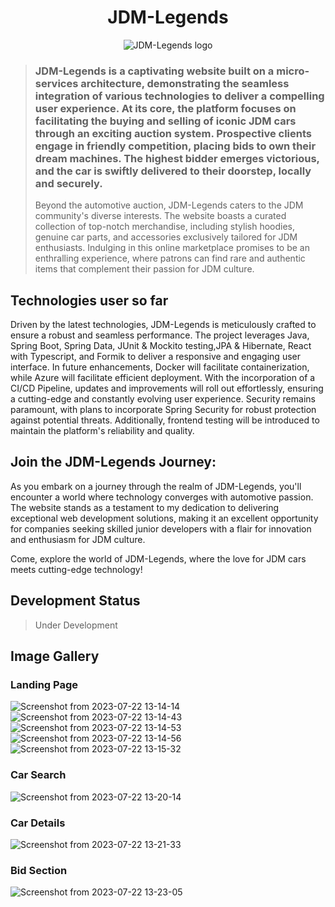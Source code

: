 <h1 align="center">JDM-Legends</h1>
<p align="center"> 
  <img src="https://github.com/CosminVulpe/JDM-Legends/assets/86559678/dbb21b2a-0bd3-4068-8c64-0ed12c833e36" alt="JDM-Legends logo">
</p>

> ### JDM-Legends is a captivating website built on a micro-services architecture, demonstrating the seamless integration of various technologies to deliver a compelling user experience. At its core, the platform focuses on facilitating the buying and selling of iconic JDM cars through an exciting auction system. Prospective clients engage in friendly competition, placing bids to own their dream machines. The highest bidder emerges victorious, and the car is swiftly delivered to their doorstep, locally and securely.
> Beyond the automotive auction, JDM-Legends caters to the JDM community's diverse interests. The website boasts a curated collection of top-notch merchandise, including stylish hoodies, genuine car parts, and accessories exclusively tailored for JDM enthusiasts. Indulging in this online marketplace promises to be an enthralling experience, where patrons can find rare and authentic items that complement their passion for JDM culture.


## Technologies user so far
Driven by the latest technologies, JDM-Legends is meticulously crafted to ensure a robust and seamless performance. The project leverages Java, Spring Boot, Spring Data, JUnit & Mockito testing,JPA & Hibernate, React with Typescript, and Formik to deliver a responsive and engaging user interface. In future enhancements, Docker will facilitate containerization, while Azure will facilitate efficient deployment. With the incorporation of a CI/CD Pipeline, updates and improvements will roll out effortlessly, ensuring a cutting-edge and constantly evolving user experience. Security remains paramount, with plans to incorporate Spring Security for robust protection against potential threats. Additionally, frontend testing will be introduced to maintain the platform's reliability and quality.

## Join the JDM-Legends Journey:
As you embark on a journey through the realm of JDM-Legends, you'll encounter a world where technology converges with automotive passion. The website stands as a testament to my dedication to delivering exceptional web development solutions, making it an excellent opportunity for companies seeking skilled junior developers with a flair for innovation and enthusiasm for JDM culture.

Come, explore the world of JDM-Legends, where the love for JDM cars meets cutting-edge technology!

## Development Status
> Under Development

## Image Gallery

### Landing Page
![Screenshot from 2023-07-22 13-14-14](https://github.com/CosminVulpe/JDM-Legends/assets/86559678/855b6ab3-5053-4ac7-8f8b-d80039ba3857)
![Screenshot from 2023-07-22 13-14-43](https://github.com/CosminVulpe/JDM-Legends/assets/86559678/c24f02cd-38b5-4f19-be27-1180514809e2)
![Screenshot from 2023-07-22 13-14-53](https://github.com/CosminVulpe/JDM-Legends/assets/86559678/0e847333-9190-4bef-aa77-811474625bd8)
![Screenshot from 2023-07-22 13-14-56](https://github.com/CosminVulpe/JDM-Legends/assets/86559678/386621d1-067e-4b09-ac0c-a5cba11a2919)
![Screenshot from 2023-07-22 13-15-32](https://github.com/CosminVulpe/JDM-Legends/assets/86559678/a7d3f07b-6089-4984-94bf-bcd0f6155e02)

### Car Search
![Screenshot from 2023-07-22 13-20-14](https://github.com/CosminVulpe/JDM-Legends/assets/86559678/e23189d3-44f8-4bf7-a27e-fe75f59608e8)

### Car Details
![Screenshot from 2023-07-22 13-21-33](https://github.com/CosminVulpe/JDM-Legends/assets/86559678/500c29de-61b6-4267-bf83-f6687cc002ea)

### Bid Section
![Screenshot from 2023-07-22 13-23-05](https://github.com/CosminVulpe/JDM-Legends/assets/86559678/d92eb9a9-7a97-44b0-bcff-86ddbeb69dfe)
